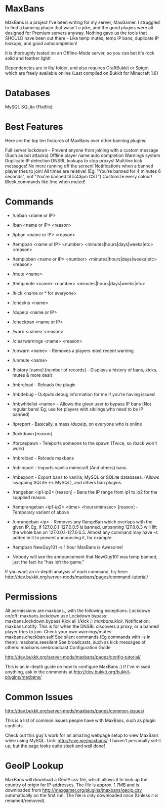 MaxBans
=======

MaxBans is a project I've been writing for my server, MaxGamer. I struggled to find a banning plugin that wasn't a joke, and the good plugins were all designed for Premium servers anyway. Nothing gave us the tools that SHOULD have been out there - Like temp mutes, temp IP bans, duplicate IP lookups, and good autocompletion!

It is thoroughly tested on an Offline-Mode server, so you can bet it's rock solid and feather light!

Dependencies are in lib/ folder, and also requires CraftBukkit or Spigot which are freely available online (Last compiled on Bukkit for Minecraft 1.6)

Databases
=======

MySQL
SQLite (Flatfile)


Best Features
=======

Here are the top ten features of MaxBans over other banning plugins:

Full server lockdown - Prevent anyone from joining with a custom message (Such as bot attacks)
Offline player name auto completion
Warnings system
Duplicate IP detection
DNSBL lookups to stop proxys!
Multiline kick messages! No more running off the screen!
Notifications when a banned player tries to join!
All times are relative! (Eg. "You're banned for 4 minutes 6 seconds", not "You're banned til 5:43pm CST")
Customize every colour!
Block commands like /me when muted!

Commands
=======

- /unban &lt;name or IP>
- /ban &lt;name or IP> &lt;reason>
- /ipban &lt;name or IP> &lt;reason>
- /tempban &lt;name or IP> &lt;number> &lt;minutes|hours|days|weeks|etc> &lt;reason>
- /tempipban &lt;name or IP> &lt;number> &lt;minutes|hours|days|weeks|etc> &lt;reason>
- /mute &lt;name>
- /tempmute &lt;name> &lt;number> &lt;minutes|hours|days|weeks|etc>
- /kick &lt;name or * for everyone>
- /checkip &lt;name>
- /dupeip &lt;name or IP>
- /checkban &lt;name or IP>
- /warn &lt;name> &lt;reason>
- /clearwarnings &lt;name> &lt;reason>
- /unwarn &lt;name> - Removes a players most recent warning
- /unmute &lt;name>
- /history [name] [number of records] - Displays a history of bans, kicks, mutes & more dealt
- /mbreload - Reloads the plugin
- /mbdebug - Outputs debug information for me if you're having issues!
- /mbwhitelist &lt;name> - Allows the given user to bypass IP bans (Not regular bans! Eg, use for players with siblings who need to be IP banned)
- /ipreport - Basically, a mass /dupeip, on everyone who is online
- /lockdown [reason]
- /forcespawn - Teleports someone to the spawn (Twice, so /back won't work)
- /mbreload - Reloads maxbans
- /mbimport - Imports vanilla minecraft (And others) bans.
- /mbexport - Export bans to vanilla, MySQL or SQLite databases. (Allows swapping SQLite <-> MySQL), and others ban plugins.
- /rangeban &lt;ip1-ip2> [reason] - Bans the IP range from ip1 to ip2 for the supplied reason.
- /temprangeban &lt;ip1-ip2> &lt;time> &lt;hours/min/sec> [reason] - Temporary variant of above
- /unrangeban &lt;ip> - Removes any RangeBan which overlaps with the given IP. Eg, if 127.0.0.1-127.0.0.5 is banned, unbanning 127.0.0.3 will lift the whole ban on 127.0.0.1-127.0.0.5.
Almost any command may have -s added in it to prevent announcing it, for example: 
- /tempban NewGuy101 -s 1 hour MaxBans is Awesome!

- Nobody will see the announcement that NewGuy101 was temp banned, just the fact he "has left the game."

If you want an in-depth analysis of each command, try here:
http://dev.bukkit.org/server-mods/maxbans/pages/command-tutorial/

Permissions
=======

All permissions are maxbans.<commandName>, with the following exceptions:
Lockdown on/off: maxbans.lockdown.use
Lockdown bypass: maxbans.lockdown.bypass
Kick all (/kick *): maxbans.kick.*
Notification: maxbans.notify. This is for when the DNSBL discovers a proxy, or a banned player tries to join.
Check your own warnings/mutes: maxbans.checkban.self
See silent commands (Eg commands with -s in them): maxbans.seesilent
See broadcasts, such as kick messages of others: maxbans.seebroadcast
Configuration Guide

http://dev.bukkit.org/server-mods/maxbans/pages/config-tutorial/

This is an in-depth guide on how to configure MaxBans :) If I've missed anything, ask in the comments at http://dev.bukkit.org/bukkit-plugins/maxbans/

Common Issues
=======

http://dev.bukkit.org/server-mods/maxbans/pages/common-issues/

This is a list of common issues people have with MaxBans, such as plugin conflicts.

Check out this guy's work for an amazing webpage setup to view MaxBans while using MySQL. Link: http://yive.me/maxbans/. I haven't personally set it up, but the page looks quite sleek and well done!

GeoIP Lookup
=======

MaxBans will download a GeoIP.csv file, which allows it to look up the country of origin for IP addresses. The file is approx. 1.7MB and is downloaded from http://maxgamer.org/plugins/maxbans/geoip.csv automatically on the first run. The file is only downloaded once (Unless it is renamed/removed).
